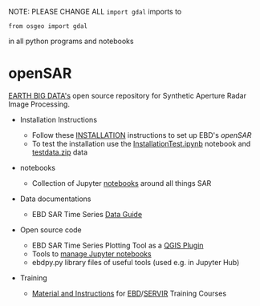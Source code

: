 NOTE: PLEASE CHANGE ALL `import gdal` imports to
```
from osgeo import gdal
```
in all python programs and notebooks

# openSAR
[EARTH BIG DATA's](https://earthbigdata.com) open source repository for Synthetic Aperture Radar Image Processing. 

* Installation Instructions
  * Follow these [INSTALLATION](INSTALLATION.md) instructions to set up EBD's *openSAR*
  * To test the installation use the [InstallationTest.ipynb](notebooks/InstallationTest.ipynb) notebook and [testdata.zip](data/testdata.zip) data
  
* notebooks
  * Collection of Jupyter [notebooks](notebooks) around all things SAR

* Data documentations
  * EBD SAR Time Series [Data Guide](documentation/EBD_DataGuide.md)

* Open source code
  * EBD SAR Time Series Plotting Tool as a [QGIS Plugin](code/QGIS)
  * Tools to [manage Jupyter notebooks](code/Jupyter)
  * ebdpy.py library files of useful tools (used e.g. in Jupyter Hub)

* Training
  * [Material and Instructions](TRAINING_MATERIAL.md) for [EBD](https://earthbigdata.com)/[SERVIR](https://www.servirglobal.net/) Training Courses
